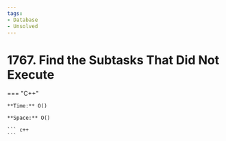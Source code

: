 ```yaml
---
tags:
- Database
- Unsolved
---
```



# 1767. Find the Subtasks That Did Not Execute

=== "C++"

    **Time:** O()

    **Space:** O()

    ``` c++
    ```